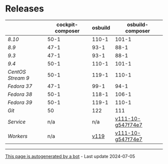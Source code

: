 # Releases
|       | cockpit-composer    | osbuild    | osbuild-composer    |
|-------|---------------------|------------|---------------------|
*8.10* | 50-1 | 110-1 | 101-1
*8.9* | 47-1 | 93-1 | 88-1
*9.3* | 47-1 | 93-1 | 88-1
*9.4* | 50-1 | 110-1 | 101-1
*CentOS Stream 9* | 50-1 | 119-1 | 110-1
*Fedora 37* | 47-1 | 99-1 | 94-1
*Fedora 38* | 50-1 | 118-1 | 106-1
*Fedora 39* | 50-1 | 119-1 | 110-1
*Git* | 50 | 122 | 111
*Service* | n/a | n/a | [v111-10-g547f74e7](https://github.com/osbuild/osbuild-composer/compare/v111-10-g547f74e7...main)
*Workers* | n/a | [v119](https://github.com/osbuild/osbuild/compare/v119...main) | [v111-10-g547f74e7](https://github.com/osbuild/osbuild-composer/compare/v111-10-g547f74e7...main)

---

[This page is autogenerated by a bot](https://gitlab.cee.redhat.com/osbuild/guides-bot/-/blob/main/release_overview.py) - Last update 2024-07-05